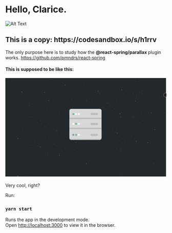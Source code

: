 <h1> Hello, Clarice. </h1>

![Alt Text](https://media.giphy.com/media/146NwA4ucisPoA/giphy.gif)

<h2>This is a <strong> copy</strong>: https://codesandbox.io/s/h1rrv </h2>

The only purpose here is to study how the <strong>@react-spring/parallax </strong> plugin works. https://github.com/pmndrs/react-spring

<h4>This is supposed to be like this:</h4>

![Alt Text](public/show.gif)

Very cool, right?

Run:

### `yarn start`

Runs the app in the development mode.\
Open [http://localhost:3000](http://localhost:3000) to view it in the browser.



